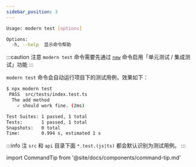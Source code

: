 ```yaml
---
sidebar_position: 3
---
```


```bash
Usage: modern test [options]

Options:
  -h, --help  显示命令帮助
```

:::caution 注意
`modern test` 命令需要先通过 [`new`](/docs/apis/app/commands/new) 命令启用「单元测试 / 集成测试」功能
:::

`modern test` 命令会自动运行项目下的测试用例，效果如下：

```bash
$ npx modern test
 PASS  src/tests/index.test.ts
  The add method
    ✓ should work fine. (2ms)

Test Suites: 1 passed, 1 total
Tests:       1 passed, 1 total
Snapshots:   0 total
Time:        0.994 s, estimated 1 s
```

:::info 注
`src` 和 `api` 目录下面 `*.test.(js|ts)` 都会默认识别为测试用例。
:::

import CommandTip from '@site/docs/components/command-tip.md'

<CommandTip />
